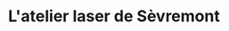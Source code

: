 ---
title: "L'atelier laser de Sèvremont"
url: /sevremont/latelier-laser-de-sevremont/
shop: Raumausstattung
---